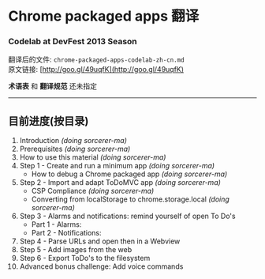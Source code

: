 # Chrome packaged apps 翻译 #
### Codelab at DevFest 2013 Season ###

翻译后的文件: `chrome-packaged-apps-codelab-zh-cn.md`  
原文链接: [http://goo.gl/49uqfK](http://goo.gl/49uqfK)

**术语表** 和 **翻译规范** 还未指定

------------------

## 目前进度(按目录) ##

1. Introduction *(doing sorcerer-ma)*
2. Prerequisites *(doing sorcerer-ma)*
3. How to use this material *(doing sorcerer-ma)*
4. Step 1 - Create and run a minimum app *(doing sorcerer-ma)*
    * How to debug a Chrome packaged app *(doing sorcerer-ma)*
5. Step 2 - Import and adapt ToDoMVC app *(doing sorcerer-ma)*
    * CSP Compliance *(doing sorcerer-ma)*
    * Converting from localStorage to chrome.storage.local *(doing sorcerer-ma)*
6. Step 3 - Alarms and notifications: remind yourself of open To Do's
    * Part 1 - Alarms:
    * Part 2 - Notifications:
7. Step 4 - Parse URLs and open then in a Webview
8. Step 5 - Add images from the web
9. Step 6 - Export ToDo's to the filesystem
10. Advanced bonus challenge: Add voice commands
